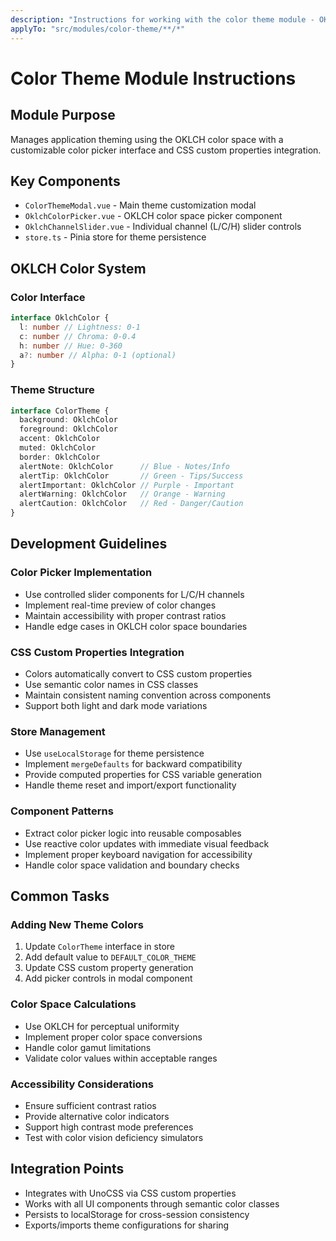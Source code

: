 ```yaml
---
description: "Instructions for working with the color theme module - OKLCH color system and CSS custom properties"
applyTo: "src/modules/color-theme/**/*"
---
```


# Color Theme Module Instructions

## Module Purpose
Manages application theming using the OKLCH color space with a customizable color picker interface and CSS custom properties integration.

## Key Components
- `ColorThemeModal.vue` - Main theme customization modal
- `OklchColorPicker.vue` - OKLCH color space picker component  
- `OklchChannelSlider.vue` - Individual channel (L/C/H) slider controls
- `store.ts` - Pinia store for theme persistence

## OKLCH Color System

### Color Interface
```typescript
interface OklchColor {
  l: number // Lightness: 0-1
  c: number // Chroma: 0-0.4  
  h: number // Hue: 0-360
  a?: number // Alpha: 0-1 (optional)
}
```

### Theme Structure
```typescript
interface ColorTheme {
  background: OklchColor
  foreground: OklchColor
  accent: OklchColor
  muted: OklchColor
  border: OklchColor
  alertNote: OklchColor      // Blue - Notes/Info
  alertTip: OklchColor       // Green - Tips/Success
  alertImportant: OklchColor // Purple - Important
  alertWarning: OklchColor   // Orange - Warning
  alertCaution: OklchColor   // Red - Danger/Caution
}
```

## Development Guidelines

### Color Picker Implementation
- Use controlled slider components for L/C/H channels
- Implement real-time preview of color changes
- Maintain accessibility with proper contrast ratios
- Handle edge cases in OKLCH color space boundaries

### CSS Custom Properties Integration
- Colors automatically convert to CSS custom properties
- Use semantic color names in CSS classes
- Maintain consistent naming convention across components
- Support both light and dark mode variations

### Store Management
- Use `useLocalStorage` for theme persistence
- Implement `mergeDefaults` for backward compatibility
- Provide computed properties for CSS variable generation
- Handle theme reset and import/export functionality

### Component Patterns
- Extract color picker logic into reusable composables
- Use reactive color updates with immediate visual feedback
- Implement proper keyboard navigation for accessibility
- Handle color space validation and boundary checks

## Common Tasks

### Adding New Theme Colors
1. Update `ColorTheme` interface in store
2. Add default value to `DEFAULT_COLOR_THEME`
3. Update CSS custom property generation
4. Add picker controls in modal component

### Color Space Calculations
- Use OKLCH for perceptual uniformity
- Implement proper color space conversions
- Handle color gamut limitations
- Validate color values within acceptable ranges

### Accessibility Considerations
- Ensure sufficient contrast ratios
- Provide alternative color indicators
- Support high contrast mode preferences
- Test with color vision deficiency simulators

## Integration Points
- Integrates with UnoCSS via CSS custom properties
- Works with all UI components through semantic color classes
- Persists to localStorage for cross-session consistency
- Exports/imports theme configurations for sharing